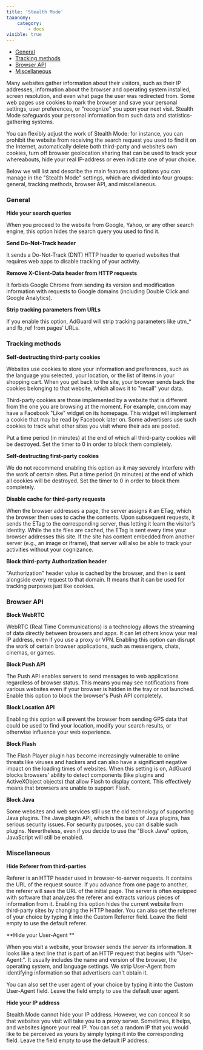 ```yaml
---
title: 'Stealth Mode'
taxonomy:
    category:
        - docs
visible: true
---
```


* [General](#general)
* [Tracking methods](#methods)
* [Browser API](#browser-api)
* [Miscellaneous](#miscellaneous)

Many websites gather information about their visitors, such as their IP addresses, information about the browser and operating system installed, screen resolution, and even what page the user was redirected from. Some web pages use cookies to mark the browser and save your personal settings, user preferences, or "recognize" you upon your next visit. Stealth Mode safeguards your personal information from such data and statistics-gathering systems.

You can flexibly adjust the work of Stealth Mode: for instance, you can prohibit the website from receiving the search request you used to find it on the Internet, automatically delete both third-party and website’s own cookies, turn off browser geolocation sharing that can be used to track your whereabouts, hide your real IP-address or even indicate one of your choice.

Below we will list and describe the main features and options you can manage in the "Stealth Mode" settings, which are divided into four groups: general, tracking methods, browser API, and miscellaneous. 

<a name="general"></a>

### General

**Hide your search queries**

When you proceed to the website from Google, Yahoo, or any other search engine, this option hides the search query you used to find it.

**Send Do-Not-Track header**

It sends a Do-Not-Track (DNT) HTTP header to queried websites that requires web apps to disable tracking of your activity.

**Remove X-Client-Data header from HTTP requests**

It forbids Google Chrome from sending its version and modification information with requests to Google domains (including Double Click and Google Analytics).

**Strip tracking parameters from URLs**

If you enable this option, AdGuard will strip tracking parameters like utm_* and fb_ref from pages’ URLs.

<a name="methods"></a>

### Tracking methods

**Self-destructing third-party cookies**

Websites use cookies to store your information and preferences, such as the language you selected, your location, or the list of items in your shopping cart. When you get back to the site, your browser sends back the cookies belonging to that website, which allows it to "recall" your data.

Third-party cookies are those implemented by a website that is different from the one you are browsing at the moment. For example, cnn.com may have a Facebook "Like" widget on its homepage. This widget will implement a cookie that may be read by Facebook later on. Some advertisers use such cookies to track what other sites you visit where their ads are posted.

Put a time period (in minutes) at the end of which all third-party cookies will be destroyed. Set the timer to 0 in order to block them completely.

**Self-destructing first-party cookies**

We do not recommend enabling this option as it may severely interfere with the work of certain sites.
Put a time period (in minutes) at the end of which all cookies will be destroyed. Set the timer to 0 in order to block them completely.

**Disable cache for third-party requests**

When the browser addresses a page, the server assigns it an ETag, which the browser then uses to cache the contents. Upon subsequent requests, it sends the ETag to the corresponding server, thus letting it learn the visitor’s identity. While the site files are cached, the ETag is sent every time your browser addresses this site. If the site has content embedded from another server (e.g., an image or iframe), that server will also be able to track your activities without your cognizance.

**Block third-party Authorization header**

"Authorization" header value is cached by the browser, and then is sent alongside every request to that domain. It means that it can be used for tracking purposes just like cookies.
    
<a name="browser-api"></a>

### Browser API

**Block WebRTC**

WebRTC (Real Time Communications) is a technology allows the streaming of data directly between browsers and apps. It can let others know your real IP address, even if you use a proxy or VPN.
Enabling this option can disrupt the work of certain browser applications, such as messengers, chats, cinemas, or games.

**Block Push API**

The Push API enables servers to send messages to web applications regardless of browser status. This means you may see notifications from various websites even if your browser is hidden in the tray or not launched. Enable this option to block the browser's Push API completely.

**Block Location API**

Enabling this option will prevent the browser from sending GPS data that could be used to find your location, modify your search results, or otherwise influence your web experience.

**Block Flash**

The Flash Player plugin has become increasingly vulnerable to online threats like viruses and hackers and can also have a significant negative impact on the loading times of websites. When this setting is on, AdGuard blocks browsers' ability to detect components (like plugins and ActiveXObject objects) that allow Flash to display content. This effectively means that browsers are unable to support Flash.

**Block Java**

Some websites and web services still use the old technology of supporting Java plugins. The Java plugin API, which is the basis of Java plugins, has serious security issues. For security purposes, you can disable such plugins. Nevertheless, even if you decide to use the "Block Java" option, JavaScript will still be enabled.

<a name="miscellaneous"></a>

### Miscellaneous


**Hide Referer from third-parties**

Referer is an HTTP header used in browser-to-server requests. It contains the URL of the request source. If you advance from one page to another, the referer will save the URL of the initial page. The server is often equipped with software that analyzes the referer and extracts various pieces of information from it. Enabling this option hides the current website from third-party sites by changing the HTTP header.
You can also set the referrer of your choice by typing it into the Custom Referrer field. Leave the field empty to use the default referer.

**Hide your User-Agent **

When you visit a website, your browser sends the server its information. It looks like a text line that is part of an HTTP request that begins with "User-Agent:". It usually includes the name and version of the browser, the operating system, and language settings. We strip User-Agent from identifying information so that advertisers can't obtain it.

You can also set the user agent of your choice by typing it into the Custom User-Agent field. Leave the field empty to use the default user agent.

**Hide your IP address**

Stealth Mode cannot hide your IP address. However, we can conceal it so that websites you visit will take you to a proxy server. Sometimes, it helps, and websites ignore your real IP.
You can set a random IP that you would like to be perceived as yours by simply typing it into the corresponding field. Leave the field empty to use the default IP address.

